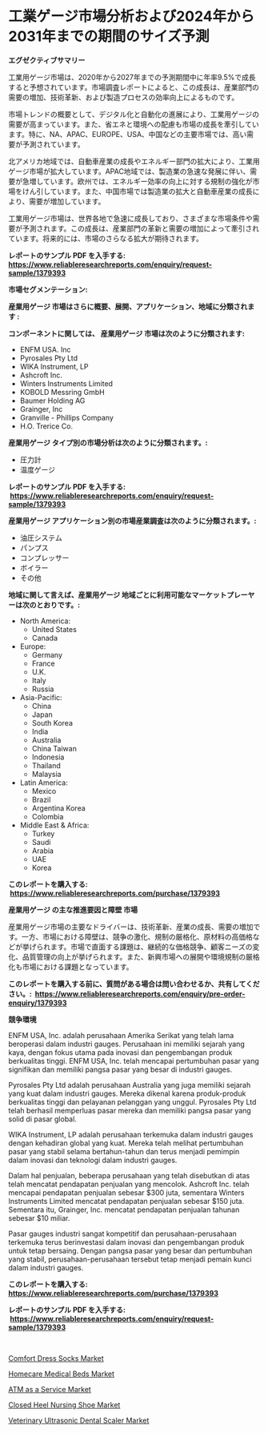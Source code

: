 <p><h1>工業ゲージ市場分析および2024年から2031年までの期間のサイズ予測</h1></p><p><strong>エグゼクティブサマリー</strong></p>
<p><p>工業用ゲージ市場は、2020年から2027年までの予測期間中に年率9.5%で成長すると予想されています。市場調査レポートによると、この成長は、産業部門の需要の増加、技術革新、および製造プロセスの効率向上によるものです。</p><p>市場トレンドの概要として、デジタル化と自動化の進展により、工業用ゲージの需要が高まっています。また、省エネと環境への配慮も市場の成長を牽引しています。特に、NA、APAC、EUROPE、USA、中国などの主要市場では、高い需要が予測されています。</p><p>北アメリカ地域では、自動車産業の成長やエネルギー部門の拡大により、工業用ゲージ市場が拡大しています。APAC地域では、製造業の急速な発展に伴い、需要が急増しています。欧州では、エネルギー効率の向上に対する規制の強化が市場をけん引しています。また、中国市場では製造業の拡大と自動車産業の成長により、需要が増加しています。</p><p>工業用ゲージ市場は、世界各地で急速に成長しており、さまざまな市場条件や需要が予測されます。この成長は、産業部門の革新と需要の増加によって牽引されています。将来的には、市場のさらなる拡大が期待されます。</p></p>
<p><strong>レポートのサンプル PDF を入手する: <a href="https://www.reliableresearchreports.com/enquiry/request-sample/1379393">https://www.reliableresearchreports.com/enquiry/request-sample/1379393</a></strong></p>
<p><strong>市場セグメンテーション:</strong></p>
<p><strong> 産業用ゲージ 市場はさらに概要、展開、アプリケーション、地域に分類されます :</strong></p>
<p><strong>コンポーネントに関しては、 産業用ゲージ 市場は次のように分類されます: &nbsp;</strong></p>
<p><ul><li>ENFM USA. Inc</li><li>Pyrosales Pty Ltd</li><li>WIKA Instrument, LP</li><li>Ashcroft Inc.</li><li>Winters Instruments Limited</li><li>KOBOLD Messring GmbH</li><li>Baumer Holding AG</li><li>Grainger, Inc</li><li>Granville - Phillips Company</li><li>H.O. Trerice Co.</li></ul></p>
<p><strong> 産業用ゲージ タイプ別の市場分析は次のように分類されます。:</strong></p>
<p><ul><li>圧力計</li><li>温度ゲージ</li></ul></p>
<p><strong>レポートのサンプル PDF を入手する: &nbsp;<a href="https://www.reliableresearchreports.com/enquiry/request-sample/1379393">https://www.reliableresearchreports.com/enquiry/request-sample/1379393</a></strong></p>
<p><strong> 産業用ゲージ アプリケーション別の市場産業調査は次のように分類されます。:</strong></p>
<p><ul><li>油圧システム</li><li>パンプス</li><li>コンプレッサー</li><li>ボイラー</li><li>その他</li></ul></p>
<p><strong>地域に関して言えば、産業用ゲージ 地域ごとに利用可能なマーケットプレーヤーは次のとおりです。:</strong></p>
<p><ul>
    <li>
        North America:
        <ul>
            <li>United States</li>
            <li>Canada</li>
        </ul>
    </li>
    <li>
        Europe:
        <ul>
            <li>Germany</li>
            <li>France</li>
            <li>U.K.</li>
            <li>Italy</li>
            <li>Russia</li>
        </ul>
    </li>
    <li>
        Asia-Pacific:
        <ul>
            <li>China</li>
            <li>Japan</li>
            <li>South Korea</li>
            <li>India</li>
            <li>Australia</li>
            <li>China Taiwan</li>
            <li>Indonesia</li>
            <li>Thailand</li>
            <li>Malaysia</li>
        </ul>
    </li>
    <li>
        Latin America:
        <ul>
            <li>Mexico</li>
            <li>Brazil</li>
            <li>Argentina Korea</li>
            <li>Colombia</li>
        </ul>
    </li>
    <li>
        Middle East & Africa:
        <ul>
            <li>Turkey</li>
            <li>Saudi</li>
            <li>Arabia</li>
            <li>UAE</li>
            <li>Korea</li>
        </ul>
    </li>
    </ul></p>
<p><strong>このレポートを購入する: &nbsp;<a href="https://www.reliableresearchreports.com/purchase/1379393">https://www.reliableresearchreports.com/purchase/1379393</a></strong></p>
<p><strong>産業用ゲージ の主な推進要因と障壁 市場</strong></p>
<p><p>産業用ゲージ市場の主要なドライバーは、技術革新、産業の成長、需要の増加です。一方、市場における障壁は、競争の激化、規制の厳格化、原材料の高価格などが挙げられます。市場で直面する課題は、継続的な価格競争、顧客ニーズの変化、品質管理の向上が挙げられます。また、新興市場への展開や環境規制の厳格化も市場における課題となっています。</p></p>
<p><strong>このレポートを購入する前に、質問がある場合は問い合わせるか、共有してください。:&nbsp; <a href="https://www.reliableresearchreports.com/enquiry/pre-order-enquiry/1379393">https://www.reliableresearchreports.com/enquiry/pre-order-enquiry/1379393</a></strong></p>
<p><strong>競争環境</strong></p>
<p><p>ENFM USA, Inc. adalah perusahaan Amerika Serikat yang telah lama beroperasi dalam industri gauges. Perusahaan ini memiliki sejarah yang kaya, dengan fokus utama pada inovasi dan pengembangan produk berkualitas tinggi. ENFM USA, Inc. telah mencapai pertumbuhan pasar yang signifikan dan memiliki pangsa pasar yang besar di industri gauges.</p><p>Pyrosales Pty Ltd adalah perusahaan Australia yang juga memiliki sejarah yang kuat dalam industri gauges. Mereka dikenal karena produk-produk berkualitas tinggi dan pelayanan pelanggan yang unggul. Pyrosales Pty Ltd telah berhasil memperluas pasar mereka dan memiliki pangsa pasar yang solid di pasar global.</p><p>WIKA Instrument, LP adalah perusahaan terkemuka dalam industri gauges dengan kehadiran global yang kuat. Mereka telah melihat pertumbuhan pasar yang stabil selama bertahun-tahun dan terus menjadi pemimpin dalam inovasi dan teknologi dalam industri gauges.</p><p>Dalam hal penjualan, beberapa perusahaan yang telah disebutkan di atas telah mencatat pendapatan penjualan yang mencolok. Ashcroft Inc. telah mencapai pendapatan penjualan sebesar $300 juta, sementara Winters Instruments Limited mencatat pendapatan penjualan sebesar $150 juta. Sementara itu, Grainger, Inc. mencatat pendapatan penjualan tahunan sebesar $10 miliar.</p><p>Pasar gauges industri sangat kompetitif dan perusahaan-perusahaan terkemuka terus berinvestasi dalam inovasi dan pengembangan produk untuk tetap bersaing. Dengan pangsa pasar yang besar dan pertumbuhan yang stabil, perusahaan-perusahaan tersebut tetap menjadi pemain kunci dalam industri gauges.</p></p>
<p><strong>このレポートを購入する: &nbsp; <a href="https://www.reliableresearchreports.com/purchase/1379393">https://www.reliableresearchreports.com/purchase/1379393</a></strong></p>
<p><strong>レポートのサンプル PDF を入手する: &nbsp;<a href="https://www.reliableresearchreports.com/enquiry/request-sample/1379393">https://www.reliableresearchreports.com/enquiry/request-sample/1379393</a></strong><strong></strong></p>
<p>&nbsp;</p>
<p><p><a href="https://view.publitas.com/reportprime-1/comfort-dress-socks-market-size-2024-2031-global-industrial-analysis-key-geographical-regions-market-share-top-key-players-product-types-and-forecast-research-report/">Comfort Dress Socks Market</a></p><p><a href="https://github.com/Krish2023na/Market-Research-Report-List-3/blob/main/homecare-medical-beds-market.md">Homecare Medical Beds Market</a></p><p><a href="https://scarlet-rocket-c63.notion.site/ATM-as-a-Service-Market-Research-Report-Unlocks-Analysis-on-the-Market-Financial-Status-Market-Size-91301c12afc04be1bb14f3f32d475051">ATM as a Service Market</a></p><p><a href="https://view.publitas.com/reportprime-1/closed-heel-nursing-shoe-market-size-global-industry-overview-market-segmentation-and-forecast-2024-to-2031/">Closed Heel Nursing Shoe Market</a></p><p><a href="https://issuu.com/reportprime-2/docs/veterinary-ultrasonic-dental-scaler-market-size-20">Veterinary Ultrasonic Dental Scaler Market</a></p></p>